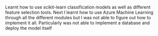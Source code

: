 Learnt how to use scikit-learn classification models as well as different feature selection tools. 
Next I learnt how to use Azure Machine Learning through all the different modules but I was not able to figure out how to implement it all. 
Particularly was not able to implement a database and deploy the model itself
